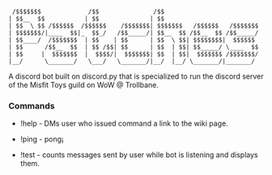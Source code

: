 ```
 /$$$$$$$             /$$               /$$                          
| $$__  $$           | $$              | $$                          
| $$  \ $$ /$$$$$$  /$$$$$$    /$$$$$$$| $$$$$$$   /$$$$$$   /$$$$$$$
| $$$$$$$/|____  $$|_  $$_/   /$$_____/| $$__  $$ /$$__  $$ /$$_____/
| $$____/  /$$$$$$$  | $$    | $$      | $$  \ $$| $$$$$$$$|  $$$$$$ 
| $$      /$$__  $$  | $$ /$$| $$      | $$  | $$| $$_____/ \____  $$
| $$     |  $$$$$$$  |  $$$$/|  $$$$$$$| $$  | $$|  $$$$$$$ /$$$$$$$/
|__/      \_______/   \___/   \_______/|__/  |__/ \_______/|_______/
```

A discord bot built on discord.py that is specialized to run the discord server of the Misfit Toys guild on WoW @ Trollbane.

### Commands

* !help - DMs user who issued command a link to the wiki page.
* !ping - pong¡

* !test - counts messages sent by user while bot is listening and displays them.


